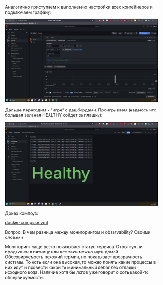 Аналогично приступаем к выполнению настройки всех контейнеров и подключаем графану:

![успех.png](%D1%83%D1%81%D0%BF%D0%B5%D1%85.png)

Дальше переходим к "игре" с дашбордами. Проигрываем (надеюсь что большая зеленая HEALTHY сойдет за плашку):

![успех2.png](%D1%83%D1%81%D0%BF%D0%B5%D1%852.png)

Докер компоуз:

[docker-compose.yml](docker-compose.yml)

Вопрос: В чем разница между мониторингом и observability? Своими словами

Мониторинг чаще всего показывает статус сервиса. Отрыгнул ли продакшен в пятницу или все таки можно идти домой. 
Обсервируемость похожий термин, но показывает прозрачность системы. То есть если она высокая, то можно понять какие процессы в них идут и провести какой то
минимальный дебаг без отладки исходного кода. Наличие хотя бы логов уже говорит о хоть какой-то обсервируемости.
